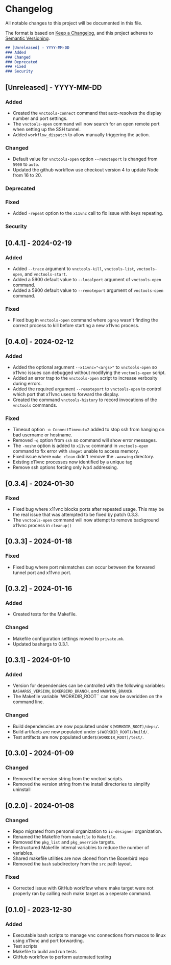 # Changelog

All notable changes to this project will be documented in this file.

The format is based on [Keep a Changelog](https://keepachangelog.com/en/1.0.0/),
and this project adheres to [Semantic Versioning](https://semver.org/spec/v2.0.0.html).

```markdown
## [Unreleased] - YYYY-MM-DD
### Added
### Changed
### Deprecated
### Fixed
### Security
```

## [Unreleased] - YYYY-MM-DD
### Added
- Created the `vnctools-connect` command that auto-resolves the display number and
  port settings.
- The `vnctools-open` command will now search for an open remote port when setting up
  the SSH tunnel.
- Added `workflow_dispatch` to allow manually triggering the action.
### Changed
- Default value for `vnctools-open` option `--remoteport` is changed from `5900` to
  `auto`.
- Updated the github workflow use checkout version 4 to update Node from 16 to 20.
### Deprecated
### Fixed
- Added `-repeat` option to the `x11vnc` call to fix issue with keys repeating.
### Security


## [0.4.1] - 2024-02-19
### Added
- Added `--trace` argument to `vnctools-kill`, `vnctools-list`, `vnctools-open`, and
  `vnctools-start`.
- Added a 5900 default value to `--localport` argument of `vnctools-open` command.
- Added a 5900 default value to `--remoteport` argument of `vnctools-open` command.
### Fixed
- Fixed bug in `vnctools-open` command where `pgrep` wasn't finding the correct process to kill
  before starting a new x11vnc process.


## [0.4.0] - 2024-02-12
### Added
- Added the optional argument `--x11vnc="<args>"` to `vnctools-open` so x11vnc issues can debugged
  without modifying the `vnctools-open` script.
- Added an error trap to the `vnctools-open` script to increase verbosity during errors.
- Added the required argument `--remoteport` to `vnctools-open` to control which port that x11vnc
  uses to forward the display.
- Created the command `vnctools-history` to record invocations of the `vnctools` commands.
### Fixed
- Timeout option `-o ConnectTimeout=2` added to stop ssh from hanging on bad username or hostname.
- Removed `-q` option from `ssh` so command will show error messages.
- The `-noshm` option is added to `x11vnc` command in `vnctools-open` command to fix error with
  `shmget` unable to access memory.
- Fixed issue where `make clean` didn't remove the `.waxwing` directory.
- Existing x11vnc processes now identified by a unique tag
- Remove ssh options forcing only ivp4 addressing.


## [0.3.4] - 2024-01-30
### Fixed
- Fixed bug where x11vnc blocks ports after repeated usage. This may be the real issue that was
  attempted to be fixed by patch 0.3.3.
- The `vnctools-open` command will now attempt to remove background x11vnc process in `cleanup()`


## [0.3.3] - 2024-01-18
### Fixed
- Fixed bug where port mismatches can occur between the forwared tunnel port and x11vnc port.


## [0.3.2] - 2024-01-16
### Added
- Created tests for the Makefile.
### Changed
- Makefile configuration settings moved to `private.mk`.
- Updated bashargs to 0.3.1.


## [0.3.1] - 2024-01-10
### Added
- Version for dependencies can be controlled with the following variables: `BASHARGS_VERSION`,
  `BOXERBIRD_BRANCH`, and `WAXWING_BRANCH`.
- The Makefile variable `WORKDIR_ROOT`` can now be overidden on the command line.
### Changed
- Build dependencies are now populated under `$(WORKDIR_ROOT)/deps/`.
- Build artifacts are now populated under `$(WORKDIR_ROOT)/build/`.
- Test artifacts are now populated under`$(WORKDIR_ROOT)/test/`.


## [0.3.0] - 2024-01-09
### Changed
- Removed the version string from the vnctool scripts.
- Removed the version string from the install directories to simplify uninstall


## [0.2.0] - 2024-01-08
### Changed
- Repo migrated from personal organization to `ic-designer` organization.
- Renamed the Makefile from `makefile` to `Makefile`.
- Removed the `pkg_list` and `pkg_override` targets.
- Restructured Makefile internal variables to reduce the number of variables.
- Shared makefile utilities are now cloned from the Boxerbird repo
- Removed the `bash` subdirectory from the `src` path layout.
### Fixed
- Corrected issue with GitHub workflow where make target were not properly ran by calling each
  make target as a seperate command.


## [0.1.0] - 2023-12-30
### Added
- Executable bash scripts to manage vnc connections from macos to linux using x11vnc and port forwarding.
- Test scripts
- Makefile to build and run tests
- GitHub workflow to perform automated testing
